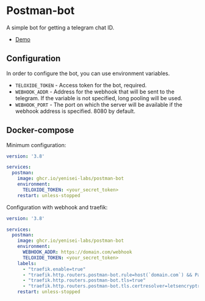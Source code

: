 # Postman-bot

A simple bot for getting a telegram chat ID.

- [Demo](https://t.me/yenisei_postman_bot)

## Configuration

In order to configure the bot, you can use environment variables.

- `TELOXIDE_TOKEN` - Access token for the bot, required.
- `WEBHOOK_ADDR` - Address for the webhook that will be sent to the telegram. If the variable is not specified, long pooling will be used.
- `WEBHOOK_PORT` - The port on which the server will be available if the webhook address is specified. 8080 by default.

## Docker-compose

Minimum configuration:
```yml
version: '3.8'

services:
  postman:
    image: ghcr.io/yenisei-labs/postman-bot
    environment:
      TELOXIDE_TOKEN: <your_secret_token>
    restart: unless-stopped
```

Configuration with webhook and traefik:
```yml
version: '3.8'

services:
  postman:
    image: ghcr.io/yenisei-labs/postman-bot
    environment:
      WEBHOOK_ADDR: https://domain.com/webhook
      TELOXIDE_TOKEN: <your_secret_token>
    labels:
      - "traefik.enable=true"
      - "traefik.http.routers.postman-bot.rule=host(`domain.com`) && PathPrefix(`/webhook`)"
      - "traefik.http.routers.postman-bot.tls=true"
      - "traefik.http.routers.postman-bot.tls.certresolver=letsencryptresolver"
    restart: unless-stopped
```
